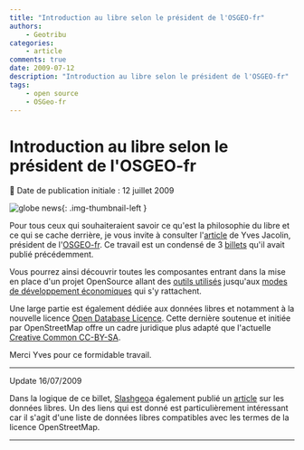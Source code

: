 ```yaml
---
title: "Introduction au libre selon le président de l'OSGEO-fr"
authors:
    - Geotribu
categories:
    - article
comments: true
date: 2009-07-12
description: "Introduction au libre selon le président de l'OSGEO-fr"
tags:
    - open source
    - OSGeo-fr
---
```


# Introduction au libre selon le président de l'OSGEO-fr

:calendar: Date de publication initiale : 12 juillet 2009

![globe news](https://cdn.geotribu.fr/img/internal/icons-rdp-news/world.png){: .img-thumbnail-left }

Pour tous ceux qui souhaiteraient savoir ce qu'est la philosophie du libre et ce qui se cache derrière, je vous invite à consulter l'[article](http://media.baliz-geospatial.com/fr/article/des-logiciels-libres-aux-donnees-libres) de Yves Jacolin, président de l'[OSGEO-fr](http://wiki.osgeo.org/wiki/Francophone). Ce travail est un condensé de 3 [billets](http://georezo.net/blog/geolibre/) qu'il avait publié précédemment.

Vous pourrez ainsi découvrir toutes les composantes entrant dans la mise en place d'un projet OpenSource allant des [outils utilisés](http://media.baliz-geospatial.com/fr/article/des-logiciels-libres-aux-donnees-libres#des_outils) jusqu'aux [modes de développement économiques](http://media.baliz-geospatial.com/fr/article/des-logiciels-libres-aux-donnees-libres#les_modeles_economiques) qui s'y rattachent.

Une large partie est également dédiée aux données libres et notamment à la nouvelle licence [Open Database Licence](http://www.opendatacommons.org/2009/06/29/open-database-license-odbl-v10-released/). Cette dernière soutenue et initiée par OpenStreetMap offre un cadre juridique plus adapté que l'actuelle [Creative Common CC-BY-SA](http://creativecommons.org/licenses/by-sa/2.0/fr/).

Merci Yves pour ce formidable travail.

----

Update 16/07/2009

Dans la logique de ce billet, [Slashgeo](http://slashgeo.org/)a également publié un [article](http://technology.slashgeo.org/technology/09/07/14/1731238.shtml) sur les données libres. Un des liens qui est donné est particulièrement intéressant car il s'agit d'une liste de données libres compatibles avec les termes de la licence OpenStreetMap.

----

<!-- geotribu:authors-block -->
